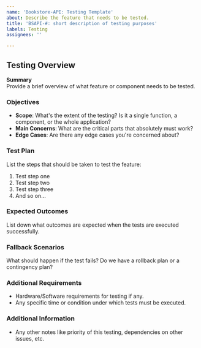 ```yaml
---
name: 'Bookstore-API: Testing Template'
about: Describe the feature that needs to be tested.
title: 'BSAPI-#: short description of testing purposes'
labels: Testing
assignees: ''

---
```


## Testing Overview

**Summary**  
Provide a brief overview of what feature or component needs to be tested.

### Objectives
- **Scope**: What's the extent of the testing? Is it a single function, a component, or the whole application?
- **Main Concerns**: What are the critical parts that absolutely must work?
- **Edge Cases**: Are there any edge cases you're concerned about?

### Test Plan

List the steps that should be taken to test the feature:

1. Test step one
2. Test step two
3. Test step three
4. And so on...

### Expected Outcomes

List down what outcomes are expected when the tests are executed successfully.

### Fallback Scenarios

What should happen if the test fails? Do we have a rollback plan or a contingency plan?

### Additional Requirements
- Hardware/Software requirements for testing if any.
- Any specific time or condition under which tests must be executed.

### Additional Information
- Any other notes like priority of this testing, dependencies on other issues, etc.
